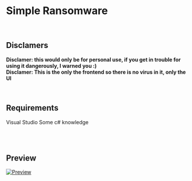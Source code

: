 # Simple Ransomware 
<br>


## Disclamers

**Disclamer: this would only be for personal use, if you get in trouble for using it dangerously, I warned you :)**
<br>
**Disclamer: This is the only the frontend so there is no virus in it, only the UI**

<br>



## Requirements

Visual Studio
Some c# knowledge

<br>


<br>

## Preview
[![Preview](https://i.postimg.cc/KYcBqgkp/Capture.png)](https://postimg.cc/9DSDz0By)




